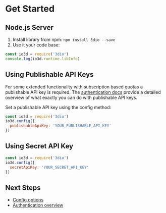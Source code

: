 # Get Started

## Node.js Server

1. Install library from npm: `npm install 3dio --save`
2. Use it your code base:
  ```javascript
  const io3d = require('3dio')
  console.log(io3d.runtime.libInfo)
  ```

## Using Publishable API Keys

For some extended functionality with subscription based quotas a <a class="open-publishable-api-keys-menu">publishable API key</a> is required. The [authentication docs](authentication.md) provide a detailed overview of what exactly you can do with publishable API keys. 

Set a publishable API key using the config method:
 
```javascript
const io3d = require('3dio')
io3d.config({
  publishableApiKey: 'YOUR_PUBLISHABLE_API_KEY'
})
```

## Using Secret API Key

```javascript
const io3d = require('3dio')
io3d.config({
  secretApiKey: 'YOUR_SECRET_API_KEY'
})
```

## Next Steps

* [Config options](configs.md)
* [Authentication overview](authentication.md)

